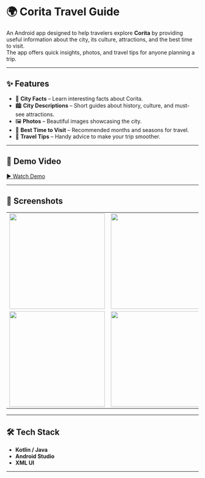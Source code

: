 # 🌍 Corita Travel Guide

An Android app designed to help travelers explore **Corita** by providing useful information about the city, its culture, attractions, and the best time to visit.  
The app offers quick insights, photos, and travel tips for anyone planning a trip.  

---

## ✨ Features
- 📖 **City Facts** – Learn interesting facts about Corita.  
- 🏙️ **City Descriptions** – Short guides about history, culture, and must-see attractions.  
- 🖼️ **Photos** – Beautiful images showcasing the city.  
- 📅 **Best Time to Visit** – Recommended months and seasons for travel.  
- 📌 **Travel Tips** – Handy advice to make your trip smoother.  

---
## 🎥 Demo Video

[▶️ Watch Demo](https://youtu.be/eNMlbYTfSmI)

---

## 📱 Screenshots

<table>
  <tr>
    <td><img src="https://github.com/user-attachments/assets/e4dc9301-dbfe-4147-827c-5268ede0d055" width="250"/></td>
    <td><img src="https://github.com/user-attachments/assets/020a0ea0-becc-463e-99e6-eb4484cd2df2" width="250"/></td>
  </tr>
  <tr>
    <td><img src="https://github.com/user-attachments/assets/a663a400-52b2-4a9a-b696-18b36fb9b3c1" width="250"/></td>
    <td><img src="https://github.com/user-attachments/assets/10f439ea-b0fa-473b-ac4f-e3506a1446b0" width="250"/></td>
  </tr>
</table>


---

## 🛠️ Tech Stack
- **Kotlin / Java**  
- **Android Studio**  
- **XML UI**  

---
